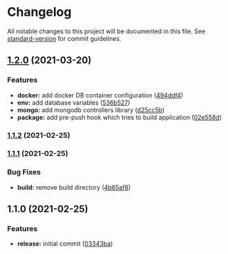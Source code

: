 # Changelog

All notable changes to this project will be documented in this file. See [standard-version](https://github.com/conventional-changelog/standard-version) for commit guidelines.

## [1.2.0](https://github.com/wolframdeus/graphql-backend-template/compare/v1.1.2...v1.2.0) (2021-03-20)


### Features

* **docker:** add docker DB container configuration ([494ddf4](https://github.com/wolframdeus/graphql-backend-template/commit/494ddf4501abb668fca159c55d87f9a5ec59edbe))
* **env:** add database variables ([536b527](https://github.com/wolframdeus/graphql-backend-template/commit/536b52751abd1eb5f8b5f2ec0c78f28bda193064))
* **mongo:** add mongodb controllers library ([d25cc5b](https://github.com/wolframdeus/graphql-backend-template/commit/d25cc5bde32c71cc2992f51c40a6a0a9d20c7cb9))
* **package:** add pre-push hook which tries to build application ([02e558d](https://github.com/wolframdeus/graphql-backend-template/commit/02e558dff23b7f2976870f382138aa69b0414596))

### [1.1.2](https://github.com/wolframdeus/graphql-backend-template/compare/v1.1.1...v1.1.2) (2021-02-25)

### [1.1.1](https://github.com/wolframdeus/graphql-backend-template/compare/v1.1.0...v1.1.1) (2021-02-25)


### Bug Fixes

* **build:** remove build directory ([4b65af8](https://github.com/wolframdeus/graphql-backend-template/commit/4b65af89e7c23f3ee9c87b18b7d94bf77f981ed3))

## 1.1.0 (2021-02-25)


### Features

* **release:** initial commit ([03343ba](https://github.com/wolframdeus/graphql-backend-template/commit/03343ba10a9a91cc95a11202cebf218bf758029c))

